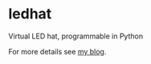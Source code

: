 # ledhat

Virtual LED hat, programmable in Python

For more details see [my blog](http://www.martinmcbride.org/virtual-led-hat).

